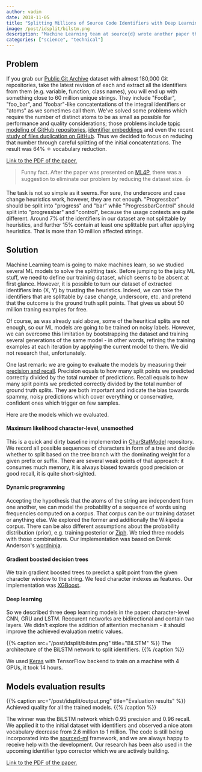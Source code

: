 ```yaml
---
author: vadim
date: 2018-11-05
title: "Splitting Millions of Source Code Identifiers with Deep Learning"
image: /post/idsplit/bilstm.png
description: "Machine Learning team at source{d} wrote another paper this spring which was presented on ML4P workshop in Oxford. It compares different ML models to split source code identifiers into integral parts, e.g. 'foobar' is split into 'foo' and 'bar'. This post summarizes our paper."
categories: ["science", "technical"]
---
```


## Problem

If you grab our [Public Git Archive](../announcing-pga) dataset with almost
180,000 Git repositories, take the latest revision of each and extract all
the identifiers from them (e.g. variable, function, class names),
you will end up with something close to 60 million unique strings. They
include "FooBar", "foo_bar", and "foobar"-like concatentations of the integral
identifiers or "atoms" as we sometimes call them. We've solved some problems
which require the number of distinct atoms to be as small as possible for 
performance and quality considerations; those problems include
[topic modeling of GitHub repositories](../github_topic_modeling),
[identifier embeddings](../id2vec) and even the recent
[study of files duplication on GitHub](../deduplicating_pga_with_apollo).
Thus we decided to focus on reducing that number through careful splitting of
the initial concatentations. The result was 64% ⚛ vocabulary reduction.

[Link to the PDF of the paper.](https://arxiv.org/pdf/1805.11651)

> Funny fact. After the paper was presented on [ML4P](https://ml4p.org/),
there was a suggestion to eliminate our problem by reducing the dataset size. 👍

The task is not so simple as it seems. For sure, the underscore and case change
heuristics work, however, they are not enough. "Progressbar" should be split into
"progress" and "bar" while "ProgressbarControl" should split into
"progressbar" and "control", because the usage contexts are quite different.
Around 7% of the identifiers in our dataset are not splittable by heuristics,
and further 15% contain at least one splittable part after applying heuristics.
That is more than 10 million affected strings.

## Solution

Machine Learning team is going to make machines learn, so we studied several
ML models to solve the splitting task. Before jumping to the juicy ML stuff,
we need to define our training dataset, which seems to be absent at first glance.
However, it is possible to turn our dataset of extracted identifiers into
(X, Y) by trusting the heuristics. Indeed, we can take the identifiers
that are splittable by case change, underscore, etc. and pretend that the
outcome is the ground truth split points. That gives us about 50 million traning
examples for free.

Of course, as was already said above, some of the heuritical splits are not enough,
so our ML models are going to be trained on noisy labels. However, we can overcome
this limitation by bootstrapping the dataset and training several generations
of the same model - in other words, refining the training examples at each iteration
by applying the current model to them. We did not research that, unfortunately.

One last remark: we are going to evaluate the models by measuring their
[precision and recall](https://en.wikipedia.org/wiki/Precision_and_recall).
Precision equals to how many split points we predicted correctly divided by the
total number of predictions. Recall equals to how many split points we predicted
correctly divided by the total number of ground truth splits. They are both
important and indicate the bias towards spammy, noisy predictions which cover
everything or conservative, confident ones which trigger on few samples.

Here are the models which we evaluated.

#### Maximum likelihood character-level, unsmoothed

This is a quick and dirty baseline implemented in
[CharStatModel](https://github.com/vmarkovtsev/CharStatModel) repository. We
record all possible sequences of characters in form of a tree
and decide whether to split based on the tree branch with the dominating weight
for a given prefix or suffix. There are several weak points of that approach:
it consumes much memory, it is always biased towards good precision or good recall,
it is quite short-sighted.

#### Dynamic programming

Accepting the hypothesis that the atoms of the string are independent from one
another, we can model the probability of a sequence of words using frequencies
computed on a corpus. That corpus can be our training dataset or anything else.
We explored the former and additionally the Wikipedia corpus. There can be also
different assumptions about the probability distribution (prior), e.g.
training posterior or [Ziph](https://en.wikipedia.org/wiki/Zipf%27s_law).
We tried three models with those combinations.
Our implementation was based on Derek Anderson's
[wordninja](https://github.com/keredson/wordninja).

#### Gradient boosted decision trees

We train gradient boosted trees to predict a split point from the given
character window to the string. We feed character indexes as features.
Our implementation was [XGBoost](https://github.com/dmlc/xgboost).

#### Deep learning

So we described three deep learning models in the paper: character-level CNN,
GRU and LSTM. Reccurent networks are bidirectional and contain two layers.
We didn't explore the addition of attention mechanism - it should improve
the achieved evaluation metric values.

{{% caption src="/post/idsplit/bilstm.png" title="BiLSTM" %}}
The architecture of the BiLSTM network to split identifiers.
{{% /caption %}}

We used [Keras](https://github.com/keras-team/keras) with TensorFlow backend to
train on a machine with 4 GPUs, it took 14 hours.

## Models evaluation results

{{% caption src="/post/idsplit/output.png" title="Evaluation results" %}}
Achieved quality for all the trained models.
{{% /caption %}}

The winner was the BiLSTM network which 0.95 precision and 0.96 recall.
We applied it to the initial dataset with identifiers and observed a nice
atom vocabulary decrease from 2.6 million to 1 million. The code is still being
incorporated into the [sourced-ml](https://github.com/src-d/ml) framework,
and we are always happy to receive help with the development. Our research has
been also used in the upcoming identifier typo corrector which we are actively
building.

[Link to the PDF of the paper.](https://arxiv.org/pdf/1805.11651)
